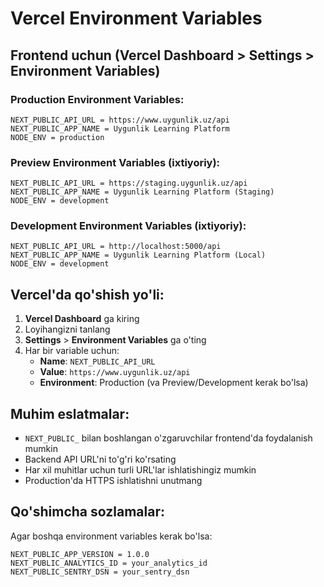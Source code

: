 # Vercel Environment Variables

## Frontend uchun (Vercel Dashboard > Settings > Environment Variables)

### Production Environment Variables:

```
NEXT_PUBLIC_API_URL = https://www.uygunlik.uz/api
NEXT_PUBLIC_APP_NAME = Uygunlik Learning Platform
NODE_ENV = production
```

### Preview Environment Variables (ixtiyoriy):

```
NEXT_PUBLIC_API_URL = https://staging.uygunlik.uz/api
NEXT_PUBLIC_APP_NAME = Uygunlik Learning Platform (Staging)
NODE_ENV = development
```

### Development Environment Variables (ixtiyoriy):

```
NEXT_PUBLIC_API_URL = http://localhost:5000/api
NEXT_PUBLIC_APP_NAME = Uygunlik Learning Platform (Local)
NODE_ENV = development
```

## Vercel'da qo'shish yo'li:

1. **Vercel Dashboard** ga kiring
2. Loyihangizni tanlang
3. **Settings** > **Environment Variables** ga o'ting
4. Har bir variable uchun:
   - **Name**: `NEXT_PUBLIC_API_URL`
   - **Value**: `https://www.uygunlik.uz/api`
   - **Environment**: Production (va Preview/Development kerak bo'lsa)

## Muhim eslatmalar:

- `NEXT_PUBLIC_` bilan boshlangan o'zgaruvchilar frontend'da foydalanish mumkin
- Backend API URL'ni to'g'ri ko'rsating
- Har xil muhitlar uchun turli URL'lar ishlatishingiz mumkin
- Production'da HTTPS ishlatishni unutmang

## Qo'shimcha sozlamalar:

Agar boshqa environment variables kerak bo'lsa:

```
NEXT_PUBLIC_APP_VERSION = 1.0.0
NEXT_PUBLIC_ANALYTICS_ID = your_analytics_id
NEXT_PUBLIC_SENTRY_DSN = your_sentry_dsn
```
